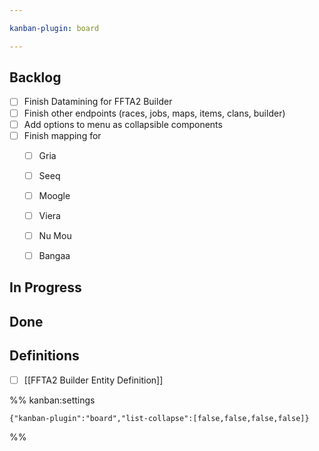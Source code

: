 ```yaml
---

kanban-plugin: board

---
```


## Backlog

- [ ] Finish Datamining for FFTA2 Builder
- [ ] Finish other endpoints (races, jobs, maps, items, clans, builder)
- [ ] Add options to menu as collapsible components
- [ ] Finish mapping for
	- [ ] Gria
	- [ ] Seeq
	- [ ] Moogle
	- [ ] Viera
	- [ ] Nu Mou
	- [ ] Bangaa


## In Progress



## Done



## Definitions

- [ ] [[FFTA2 Builder Entity Definition]]




%% kanban:settings
```
{"kanban-plugin":"board","list-collapse":[false,false,false,false]}
```
%%